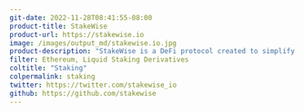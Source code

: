 ```yaml
---
git-date: 2022-11-28T08:41:55-08:00
product-title: StakeWise
product-url: https://stakewise.io
image: /images/output_md/stakewise.io.jpg
product-description: "StakeWise is a DeFi protocol created to simplify entry into Ethereum staking. It tokenize ETH staked with the StakeWise Pool to create an interest-bearing version of Ether that can be used across the DeFi ecosystem."
filter: Ethereum, Liquid Staking Derivatives
coltitle: "Staking"
colpermalink: staking
twitter: https://twitter.com/stakewise_io
github: https://github.com/stakewise
---
```

